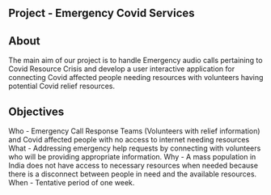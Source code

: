 ## Project - Emergency Covid Services

## About
The main aim of our project is to handle Emergency audio calls pertaining to Covid Resource Crisis and develop a user interactive application for connecting Covid affected people needing resources with volunteers having potential Covid relief resources.

## Objectives

Who - Emergency Call Response Teams (Volunteers with relief information) and Covid affected people with no access to internet needing resources
What - Addressing emergency help requests by connecting with volunteers who will be providing appropriate information.
Why - A mass population in India does not have access to necessary resources when needed because there is a disconnect between people in need and the available resources. 
When - Tentative period of one week.
